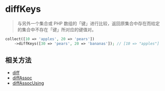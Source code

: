 # diffKeys

> 与另外一个集合或 PHP 数组的「键」进行比较，返回原集合中存在而给定的集合中不存在「键」所对应的键值对。

```php
collect([10 => 'apples', 20 => 'pears'])
    ->diffKeys([30 => 'pears', 20 => 'bananas']); // [10 => "apples"]
```

## 相关方法

- [diff](diff.md)
- [diffAssoc](diffAssoc.md)
- [diffAssocUsing](diffAssocUsing.md)